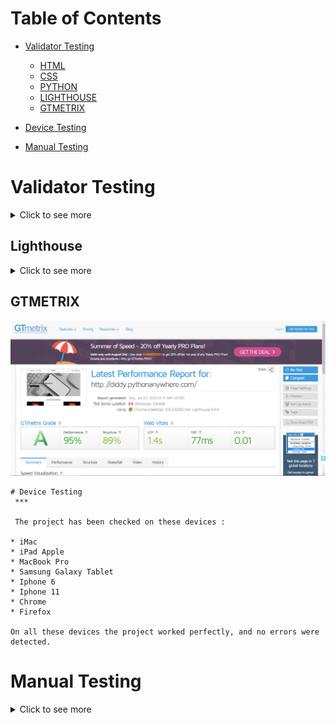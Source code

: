 # Table of Contents
 * [Validator Testing](#validator-testing)
   * [HTML](#html-validator)
   * [CSS](#css-validator)
   * [PYTHON](#python)
   * [LIGHTHOUSE](#lighthouse)
   * [GTMETRIX](#gtmetrix)
  
 * [Device Testing](#device-testing)
 * [Manual Testing](#manual-testing)


# Validator Testing
<details>
<summary>Click to see more</summary>

  ## HTML Validator

  * Home Page
    ![](./readmeDocumentation/screenshot/homePageValidator.png)
    * Add recipe page
    ![](./readmeDocumentation/screenshot/addRecipeValidator.png)
    * Recipe Library
    ![](./readmeDocumentation/screenshot/allRecipesPageValidator.png)
    * Each Recipe Page
    ![](./readmeDocumentation/screenshot/addRecipeValidator.png)
    * Update Recipe page
    ![](./readmeDocumentation/screenshot/updateRecipeValidator.png)
    * Log In
    ![](./readmeDocumentation/screenshot/logInValidator.png)
    * Log Out
    ![](./readmeDocumentation/screenshot/logOutValidator.png)
    * Register page
    ![](./readmeDocumentation/screenshot/registerValidator.png)

 ## CSS Validator

  * Css 
  ![](./readmeDocumentation/screenshot/cssValidator.png)

  ## Python

 Add_recipe folder 
 All available files have been checked
  * form.py
  ![](./readmeDocumentation/screenshot/formFile.png)
  * model.py
  ![](./readmeDocumentation/screenshot/modelfile.png)
  * url.py
  ![](./readmeDocumentation/screenshot/urlFile.png)

  project4 folder
   * url.py
   ![](./readmeDocumentation/screenshot/projectUrl.png)
  
  recipe folder
    * url.py
    ![](./readmeDocumentation/screenshot/recipeUrl.png)
    * view.py
    ![](./readmeDocumentation/screenshot/recipeView.png)
</details>

## Lighthouse

<details>
<summary>Click to see more</summary>

 * Home Page
     * Desktop
  ![Desktop](readmeDocumentation/pythonanywhere/web-lighthouse.png)
     * Mobile
  ![Mobile](readmeDocumentation/pythonanywhere/mobile-lighthouse.png)
 
 * Categories
    * Desktop
  ![Desktop](readmeDocumentation/pythonanywhere/category-lighthouse-web.png)
    * Mobile
  ![Mobile](readmeDocumentation/pythonanywhere/category-lighthouse-mobile.png)
   

  * About 
    * Desktop
 ![Desktop](readmeDocumentation/pythonanywhere/about-us-lighthouse-web.png)
     * Mobile
 ![Mobile](readmeDocumentation/pythonanywhere/about-us-lighthouse-mobile.png)


  * Contact Page 
     * Desktop
  ![Desktop](readmeDocumentation/pythonanywhere/conntact-lighthouse-web.png)
     * Mobile
  ![Mobile](readmeDocumentation/pythonanywhere/conntact-lighthouse-mobile.png)

  
  * Cart Page
 * Desktop
  ![Desktop](readmeDocumentation/pythonanywhere/cart-lighthouse-web.png)
    * Mobile
  ![Mobile](readmeDocumentation/pythonanywhere/cart-lighthouse-mobile.png)

  
  * Profile
  * Desktop
  ![Desktop](readmeDocumentation/pythonanywhere/profile-lighthouse-web.png)
    * Mobile
  ![Mobile](readmeDocumentation/pythonanywhere/profile-lighthouse-mobile.png)


   * Orders
 * Desktop
  ![Desktop](readmeDocumentation/pythonanywhere/order-lighthouse-web.png)
    * Mobile
  ![Mobile](readmeDocumentation/pythonanywhere/order-lighthouse-mobile.png)


   * Change Password Page
  * Desktop
  ![Desktop](readmeDocumentation/pythonanywhere/change-password-lighthouse-web.png)
    * Mobile
  ![Mobile](readmeDocumentation/pythonanywhere/change-password-lighthouse-mobile.png)


   * SignUp Page 
    * Desktop
  ![Desktop](readmeDocumentation/pythonanywhere/signup-lighthouse-web.png)
    * Mobile
  ![Mobile](readmeDocumentation/pythonanywhere/signup-lighthouse-mobile.png)


  * LogIn Page
 * Desktop
  ![Desktop](readmeDocumentation/pythonanywhere/login-lighthouse-web.png)
    * Mobile
  ![Mobile](readmeDocumentation/pythonanywhere/login-lighthouse-mobile.png)


  </details>

   ## GTMETRIX 
   ![](readmeDocumentation/pythonanywhere/gtmatrix.png)

  

    # Device Testing
     ***

     The project has been checked on these devices :
       
    * iMac 
    * iPad Apple
    * MacBook Pro
    * Samsung Galaxy Tablet
    * Iphone 6
    * Iphone 11
    * Chrome
    * Firefox
    
    On all these devices the project worked perfectly, and no errors were detected.

   # Manual Testing

<details>
<summary>Click to see more</summary>


| Feature       |           Test Performed    |             Result           |        
|:--------------|:--------------------------- |:---------------------------  |
|                        Navigation                                        |
| Logo          | Clicked on Logo to check or redirect to the home page| Pass |
| Home button   | Clicked on the Home button from different pages to check or redirect to the home page| Pass  | 
| Categories   | Clicked on the categories and was redirected to the categories section | Pass |
| Sign-Up     | When clicking on the Sign-Up link, brings the User to the registration page | Pass |
| Small screens |  Checked that on smaller devices changes to the burger menu | Pass |
| About US      | Clicked About US and was redirected to the page with brief info on the | Pass | 
| Log In        | Clicked on the log-in link that will bring the User to the login page  | Pass |
| Log Out       | Clicked on the log-out link that will bring the User to log out page | Pass |
|                                                         Footer                      |
| Small screens |       Checked that all media links are visible on small devices | Pass |                                |
| Media  Links  | Clicked on each media link opens a new page   | Pass |
| Footer is on all pages      | Check all pages how the footer looks   | Pass |

|                    Categories Page                     |
| Categories Page| For this test, I want to make sure that when you clicked the full menu of all categories.|Pass |
| All Categories Button| For this test, I want to make sure that when you clicked the full menu of all categories.|Pass |
| Sub-Category Overview| For this test, I want to make sure that when you click the product ,it open up an overview of all the different products in that sub-Category.|Pass |
| Products| For this test, I want to make sure that when you click on a product,you are redirected to a Products Overview.|Pass |
| Product Overview| For this test, I have a clear overview of all details of the product with descriptions,ratings and add-cart button.|Pass |
| View form on different sizes of devices | Check how will look categories form on tablets and phones, make sure all form fields are easy to see and use| Pass. |


|                         About  Page                     |
| About Page| For this test, I want to make sure that when you clicked the About link.|Pass |
| View form on different sizes of devices | Check how will look about page on tablets and phones, make sure all form fields are easy to see and use| Pass. |

|                         Contact  Page                     |
| Contact Page| For this test, I want to make sure that when you clicked the Contact link.|Pass |
| View form on different sizes of devices | Check how will look contact form on tablets and phones, make sure all form fields are easy to see and use| Pass. |
| Save Contact | I filled out all the fields and Contact was successfully. | Pass|

|                        Cart Page                     |
| Cart Page| For this test, I want to make sure that when you clicked the Cart link.|Pass |
| Shopping Cart| For this test, I want to make sure that when User has added  to the cart from the categories folder they can be able to see,add,delete each order on the cart.|Pass |
| Continue Shipping| For this test, I want to make sure that when you clicked the Continue shipping button under the shopping card the user will be redirected to the Home page.|Pass |
| Cart Total| This section shows the user what selections they have chosen and also shows the shipping address available on file.Also it allow the user to select from variety of shipping address avialable. |Pass |
| Payment Option| For this test, I want to make sure that when you clicked any desired payment option the user can be redirected to a vendor of thier choice to fill out the necessary informations required.|Pass |
| Home button| For this test, I want to make sure that when you clicked the home button is clicked in this section the user is directed to the home page.|Pass |
| View form on different sizes of devices | Check how will look cart form on tablets and phones, make sure all form fields are easy to see and use| Pass. |

|                         Profile Page                     |
| Profile Page| For this test, I want to make sure that when you clicked the Profile link.|Pass |
| Add Address | For this test, I want to make sure that when you clicked on add address they are directed to another Page.|Pass |
| Delete Address| For this test, I want to make sure that when you an address it stays deleted.|Pass |
| Address form| For this test, I want to make sure that when the user has fill his address and all the neccessary area,the changes are able to save and update in the profile page.|Pass |
| View form on different sizes of devices | Check how will look Profile page on tablets and phones, make sure all form fields are easy to see and use| Pass. |

|                         Orders                    |
| Orders Page| For this test, I want to make sure that when you clicked the Orders link.|Pass |
| View form on different sizes of devices | Check how will look Order page on tablets and phones, make sure all form fields are easy to see and use| Pass. |

|                         Change Password                     |
| Change Password Page| For this test, I want to make sure that when you clicked the Change Password link.|Pass |
| Save Password | I filled out all the fields (Old Password and New Password) and password was successfully saved. | Pass|
| View form on different sizes of devices | Check how will look Change password form on tablets and phones, make sure all form fields are easy to see and use| Pass. |


</details>
